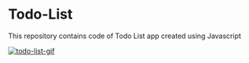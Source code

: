 # Todo-List
This repository contains code of Todo List app created using Javascript

[
![todo-list-gif](https://user-images.githubusercontent.com/52928589/86601224-ac157400-bfbe-11ea-8eae-6b162b7ebaed.gif)
](url)

